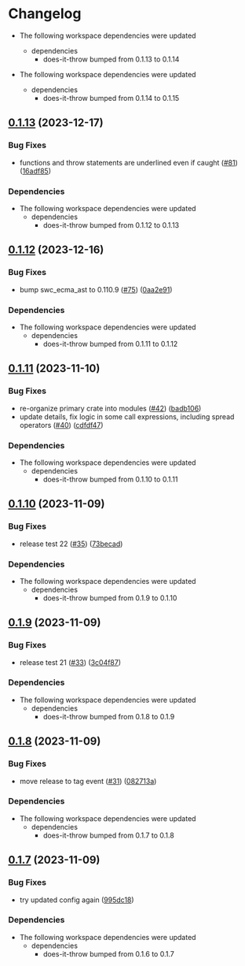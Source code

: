 # Changelog

* The following workspace dependencies were updated
  * dependencies
    * does-it-throw bumped from 0.1.13 to 0.1.14

* The following workspace dependencies were updated
  * dependencies
    * does-it-throw bumped from 0.1.14 to 0.1.15

## [0.1.13](https://github.com/michaelangeloio/does-it-throw/compare/does-it-throw-wasm-v0.1.12...does-it-throw-wasm-v0.1.13) (2023-12-17)


### Bug Fixes

* functions and throw statements are underlined even if caught ([#81](https://github.com/michaelangeloio/does-it-throw/issues/81)) ([16adf85](https://github.com/michaelangeloio/does-it-throw/commit/16adf85b05b92542fa6c09ac1611dd56c7603c99))


### Dependencies

* The following workspace dependencies were updated
  * dependencies
    * does-it-throw bumped from 0.1.12 to 0.1.13

## [0.1.12](https://github.com/michaelangeloio/does-it-throw/compare/does-it-throw-wasm-v0.1.11...does-it-throw-wasm-v0.1.12) (2023-12-16)


### Bug Fixes

* bump swc_ecma_ast to 0.110.9 ([#75](https://github.com/michaelangeloio/does-it-throw/issues/75)) ([0aa2e91](https://github.com/michaelangeloio/does-it-throw/commit/0aa2e91f4f1c0b9e352d052382c5a7f436cffeb9))


### Dependencies

* The following workspace dependencies were updated
  * dependencies
    * does-it-throw bumped from 0.1.11 to 0.1.12

## [0.1.11](https://github.com/michaelangeloio/does-it-throw/compare/does-it-throw-wasm-v0.1.10...does-it-throw-wasm-v0.1.11) (2023-11-10)


### Bug Fixes

* re-organize primary crate into modules ([#42](https://github.com/michaelangeloio/does-it-throw/issues/42)) ([badb106](https://github.com/michaelangeloio/does-it-throw/commit/badb1061d0dfc679458d55609e43cccfdca01794))
* update details, fix logic in some call expressions, including spread operators ([#40](https://github.com/michaelangeloio/does-it-throw/issues/40)) ([cdfdf47](https://github.com/michaelangeloio/does-it-throw/commit/cdfdf47a2d657364abc1b3b3ce97e89405b842b3))


### Dependencies

* The following workspace dependencies were updated
  * dependencies
    * does-it-throw bumped from 0.1.10 to 0.1.11

## [0.1.10](https://github.com/michaelangeloio/does-it-throw/compare/does-it-throw-wasm-v0.1.9...does-it-throw-wasm-v0.1.10) (2023-11-09)


### Bug Fixes

* release test 22 ([#35](https://github.com/michaelangeloio/does-it-throw/issues/35)) ([73becad](https://github.com/michaelangeloio/does-it-throw/commit/73becad3667a11ce65898843c050771d6a2a0d94))


### Dependencies

* The following workspace dependencies were updated
  * dependencies
    * does-it-throw bumped from 0.1.9 to 0.1.10

## [0.1.9](https://github.com/michaelangeloio/does-it-throw/compare/does-it-throw-wasm-v0.1.8...does-it-throw-wasm-v0.1.9) (2023-11-09)


### Bug Fixes

* release test 21 ([#33](https://github.com/michaelangeloio/does-it-throw/issues/33)) ([3c04f87](https://github.com/michaelangeloio/does-it-throw/commit/3c04f87ffdebf63e4f274d107610507fc45edd04))


### Dependencies

* The following workspace dependencies were updated
  * dependencies
    * does-it-throw bumped from 0.1.8 to 0.1.9

## [0.1.8](https://github.com/michaelangeloio/does-it-throw/compare/does-it-throw-wasm-v0.1.7...does-it-throw-wasm-v0.1.8) (2023-11-09)


### Bug Fixes

* move release to tag event ([#31](https://github.com/michaelangeloio/does-it-throw/issues/31)) ([082713a](https://github.com/michaelangeloio/does-it-throw/commit/082713afecc40c0d2bc230ffab22e1527298a54c))


### Dependencies

* The following workspace dependencies were updated
  * dependencies
    * does-it-throw bumped from 0.1.7 to 0.1.8

## [0.1.7](https://github.com/michaelangeloio/does-it-throw/compare/does-it-throw-wasm-v0.1.6...does-it-throw-wasm-v0.1.7) (2023-11-09)


### Bug Fixes

* try updated config again ([995dc18](https://github.com/michaelangeloio/does-it-throw/commit/995dc18dd10a0c816d6b34d621e765655a8e4ed7))


### Dependencies

* The following workspace dependencies were updated
  * dependencies
    * does-it-throw bumped from 0.1.6 to 0.1.7
